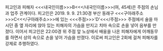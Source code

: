 피고인과 피해자 <<<내국인이름>>>B<<</내국인이름>>>(여, 45세)은 주점의 손님과 업주 관계이다.
피고인은 2019. 9. 9. 21:30경 부산 동래구 <<<구아래주소>>>C<<</구아래주소>>>에 있는 <<<주점>>>'D'<<</주점>>> 주점에서 술을 마시던 중 옆 자리에 앉아 있는 피해자의 가슴을 만지고 치마 속으로 손을 넣어 음부를 만졌다.
이어서 피고인은 22:00경 위 주점 앞 노상에서 배웅을 나온 피해자에게 어깨동무를 하면서 상의 속으로 손을 넣어 가슴을 만졌다.
이로써 피고인은 2회에 걸쳐 피해자를 강제로 추행하였다.